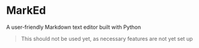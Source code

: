 # MarkEd
A user-friendly Markdown text editor built with Python

> This should not be used yet, as necessary features are not yet set up
